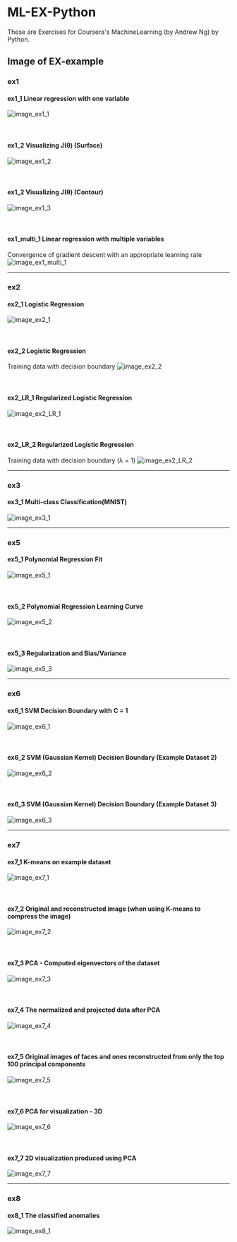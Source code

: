 # ML-EX-Python
These are Exercises for Coursera's MachineLearning (by Andrew Ng) by Python.

## Image of EX-example



### ex1
#### ex1_1 Linear regression with one variable
![image_ex1_1](https://github.com/X-21/ML-EX-Python/blob/master/doc/image/ex1_1.png)
</br>
</br>
</br>
#### ex1_2 Visualizing J(θ) (Surface)  
![image_ex1_2](https://github.com/X-21/ML-EX-Python/blob/master/doc/image/ex1_2.png)
</br>
</br>
</br>
#### ex1_2 Visualizing J(θ) (Contour)
![image_ex1_3](https://github.com/X-21/ML-EX-Python/blob/master/doc/image/ex1_3.png)
</br>
</br>
</br>
#### ex1_multi_1 Linear regression with multiple variables
Convergence of gradient descent with an appropriate learning rate
![image_ex1_multi_1](https://github.com/X-21/ML-EX-Python/blob/master/doc/image/ex1_multi_1.png)
 
---
### ex2
#### ex2_1 Logistic Regression
![image_ex2_1](https://github.com/X-21/ML-EX-Python/blob/master/doc/image/ex2_1.png)
</br>
</br>
</br>
#### ex2_2 Logistic Regression
Training data with decision boundary
![image_ex2_2](https://github.com/X-21/ML-EX-Python/blob/master/doc/image/ex2_2.png)
</br>
</br>
</br>
#### ex2_LR_1 Regularized Logistic Regression
![image_ex2_LR_1](https://github.com/X-21/ML-EX-Python/blob/master/doc/image/ex2_LR_1.png)
</br>
</br>
</br>
#### ex2_LR_2 Regularized Logistic Regression
Training data with decision boundary (λ = 1)
![image_ex2_LR_2](https://github.com/X-21/ML-EX-Python/blob/master/doc/image/ex2_LR_2.png)
 
---
### ex3
#### ex3_1 Multi-class Classification(MNIST)
![image_ex3_1](https://github.com/X-21/ML-EX-Python/blob/master/doc/image/ex3_1.png)

 
---
### ex5
#### ex5_1 Polynomial Regression Fit
![image_ex5_1](https://github.com/X-21/ML-EX-Python/blob/master/doc/image/ex5_1.png)
</br>
</br>
</br>
#### ex5_2 Polynomial Regression Learning Curve
![image_ex5_2](https://github.com/X-21/ML-EX-Python/blob/master/doc/image/ex5_2.png)
</br>
</br>
</br>
#### ex5_3 Regularization and Bias/Variance
![image_ex5_3](https://github.com/X-21/ML-EX-Python/blob/master/doc/image/ex5_3.png)

 
---
### ex6
#### ex6_1 SVM Decision Boundary with C = 1
![image_ex6_1](https://github.com/X-21/ML-EX-Python/blob/master/doc/image/ex6_1.png)
</br>
</br>
</br>
#### ex6_2  SVM (Gaussian Kernel) Decision Boundary (Example Dataset 2)
![image_ex6_2](https://github.com/X-21/ML-EX-Python/blob/master/doc/image/ex6_2.png)
</br>
</br>
</br>
#### ex6_3  SVM (Gaussian Kernel) Decision Boundary (Example Dataset 3)
![image_ex6_3](https://github.com/X-21/ML-EX-Python/blob/master/doc/image/ex6_3.png)


---
### ex7
#### ex7_1 K-means on example dataset
![image_ex7_1](https://github.com/X-21/ML-EX-Python/blob/master/doc/image/ex7_1.png)
</br>
</br>
</br>
#### ex7_2  Original and reconstructed image (when using K-means to compress the image)
![image_ex7_2](https://github.com/X-21/ML-EX-Python/blob/master/doc/image/ex7_2.png)
</br>
</br>
</br>
#### ex7_3  PCA - Computed eigenvectors of the dataset
![image_ex7_3](https://github.com/X-21/ML-EX-Python/blob/master/doc/image/ex7_3.png)
</br>
</br>
</br>
#### ex7_4  The normalized and projected data after PCA
![image_ex7_4](https://github.com/X-21/ML-EX-Python/blob/master/doc/image/ex7_4.png)
</br>
</br>
</br>
#### ex7_5  Original images of faces and ones reconstructed from only the top 100 principal components
![image_ex7_5](https://github.com/X-21/ML-EX-Python/blob/master/doc/image/ex7_5.png)
</br>
</br>
</br>
#### ex7_6  PCA for visualization - 3D
![image_ex7_6](https://github.com/X-21/ML-EX-Python/blob/master/doc/image/ex7_6.png)
</br>
</br>
</br>
#### ex7_7  2D visualization produced using PCA
![image_ex7_7](https://github.com/X-21/ML-EX-Python/blob/master/doc/image/ex7_7.png)


---
### ex8
#### ex8_1 The classified anomalies
![image_ex8_1](https://github.com/X-21/ML-EX-Python/blob/master/doc/image/ex8_1.png)
</br>